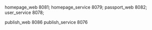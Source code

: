 homepage_web 8081;
homepage_service 8079;
passport_web 8082;
user_service 8078;

publish_web 8086
publish_service 8076